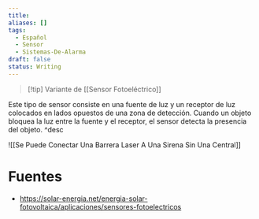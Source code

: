 ```yaml
---
title: 
aliases: []
tags:
  - Español
  - Sensor
  - Sistemas-De-Alarma
draft: false
status: Writing
---
```

> [!tip] Variante de [[Sensor Fotoeléctrico]]
 
Este tipo de sensor consiste en una fuente de luz y un receptor de luz colocados en lados opuestos de una zona de detección. Cuando un objeto bloquea la luz entre la fuente y el receptor, el sensor detecta la presencia del objeto.
^desc

![[Se Puede Conectar Una Barrera Laser A Una Sirena Sin Una Central]]

# Fuentes
- https://solar-energia.net/energia-solar-fotovoltaica/aplicaciones/sensores-fotoelectricos